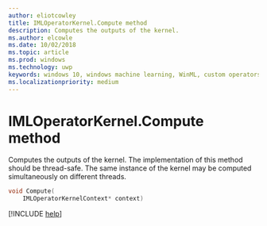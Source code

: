 ```yaml
---
author: eliotcowley
title: IMLOperatorKernel.Compute method
description: Computes the outputs of the kernel.
ms.author: elcowle
ms.date: 10/02/2018
ms.topic: article
ms.prod: windows
ms.technology: uwp
keywords: windows 10, windows machine learning, WinML, custom operators, Compute
ms.localizationpriority: medium
---
```


# IMLOperatorKernel.Compute method

Computes the outputs of the kernel. The implementation of this method should be thread-safe. The same instance of the kernel may be computed simultaneously on different threads.

```cpp
void Compute(
    IMLOperatorKernelContext* context)
```

[!INCLUDE [help](../includes/get-help.md)]